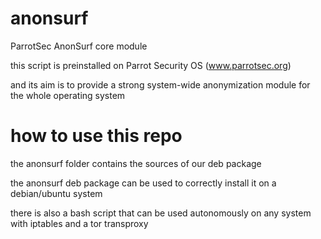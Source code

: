 anonsurf
========

ParrotSec AnonSurf core module


this script is preinstalled on Parrot Security OS (www.parrotsec.org)

and its aim is to provide a strong system-wide anonymization module for the whole operating system



how to use this repo
========

the anonsurf folder contains the sources of our deb package


the anonsurf deb package can be used to correctly install it on a debian/ubuntu system




there is also a bash script that can be used autonomously on any system with iptables and a tor transproxy
